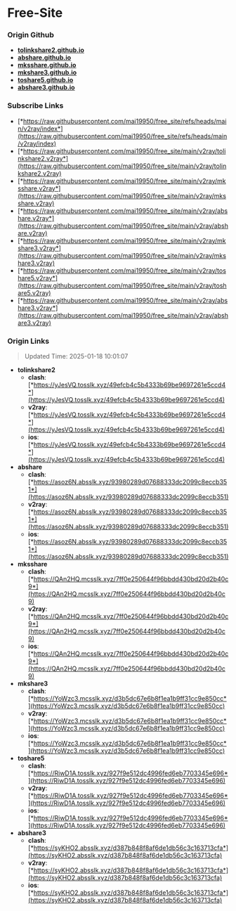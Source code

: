 # Free-Site

### Origin Github

- [**tolinkshare2.github.io**](https://github.com/tolinkshare2/tolinkshare2.github.io)
- [**abshare.github.io**](https://github.com/abshare/abshare.github.io)
- [**mksshare.github.io**](https://github.com/mksshare/mksshare.github.io)
- [**mkshare3.github.io**](https://github.com/mkshare3/mkshare3.github.io)
- [**toshare5.github.io**](https://github.com/toshare5/toshare5.github.io)
- [**abshare3.github.io**](https://github.com/abshare3/abshare3.github.io)

### Subscribe Links

- [*https://raw.githubusercontent.com/mai19950/free_site/refs/heads/main/v2ray/index*](https://raw.githubusercontent.com/mai19950/free_site/refs/heads/main/v2ray/index)
- [*https://raw.githubusercontent.com/mai19950/free_site/main/v2ray/tolinkshare2.v2ray*](https://raw.githubusercontent.com/mai19950/free_site/main/v2ray/tolinkshare2.v2ray)
- [*https://raw.githubusercontent.com/mai19950/free_site/main/v2ray/mksshare.v2ray*](https://raw.githubusercontent.com/mai19950/free_site/main/v2ray/mksshare.v2ray)
- [*https://raw.githubusercontent.com/mai19950/free_site/main/v2ray/abshare.v2ray*](https://raw.githubusercontent.com/mai19950/free_site/main/v2ray/abshare.v2ray)
- [*https://raw.githubusercontent.com/mai19950/free_site/main/v2ray/mkshare3.v2ray*](https://raw.githubusercontent.com/mai19950/free_site/main/v2ray/mkshare3.v2ray)
- [*https://raw.githubusercontent.com/mai19950/free_site/main/v2ray/toshare5.v2ray*](https://raw.githubusercontent.com/mai19950/free_site/main/v2ray/toshare5.v2ray)
- [*https://raw.githubusercontent.com/mai19950/free_site/main/v2ray/abshare3.v2ray*](https://raw.githubusercontent.com/mai19950/free_site/main/v2ray/abshare3.v2ray)

### Origin Links

> Updated Time: 2025-01-18 10:01:07

- **tolinkshare2**
  - **clash**: [*https://yJesVQ.tosslk.xyz/49efcb4c5b4333b69be9697261e5ccd4*](https://yJesVQ.tosslk.xyz/49efcb4c5b4333b69be9697261e5ccd4)
  - **v2ray**: [*https://yJesVQ.tosslk.xyz/49efcb4c5b4333b69be9697261e5ccd4*](https://yJesVQ.tosslk.xyz/49efcb4c5b4333b69be9697261e5ccd4)
  - **ios**: [*https://yJesVQ.tosslk.xyz/49efcb4c5b4333b69be9697261e5ccd4*](https://yJesVQ.tosslk.xyz/49efcb4c5b4333b69be9697261e5ccd4)
- **abshare**
  - **clash**: [*https://asoz6N.absslk.xyz/93980289d07688333dc2099c8eccb351*](https://asoz6N.absslk.xyz/93980289d07688333dc2099c8eccb351)
  - **v2ray**: [*https://asoz6N.absslk.xyz/93980289d07688333dc2099c8eccb351*](https://asoz6N.absslk.xyz/93980289d07688333dc2099c8eccb351)
  - **ios**: [*https://asoz6N.absslk.xyz/93980289d07688333dc2099c8eccb351*](https://asoz6N.absslk.xyz/93980289d07688333dc2099c8eccb351)
- **mksshare**
  - **clash**: [*https://QAn2HQ.mcsslk.xyz/7ff0e250644f96bbdd430bd20d2b40c9*](https://QAn2HQ.mcsslk.xyz/7ff0e250644f96bbdd430bd20d2b40c9)
  - **v2ray**: [*https://QAn2HQ.mcsslk.xyz/7ff0e250644f96bbdd430bd20d2b40c9*](https://QAn2HQ.mcsslk.xyz/7ff0e250644f96bbdd430bd20d2b40c9)
  - **ios**: [*https://QAn2HQ.mcsslk.xyz/7ff0e250644f96bbdd430bd20d2b40c9*](https://QAn2HQ.mcsslk.xyz/7ff0e250644f96bbdd430bd20d2b40c9)
- **mkshare3**
  - **clash**: [*https://YoWzc3.mcsslk.xyz/d3b5dc67e6b8f1ea1b9ff31cc9e850cc*](https://YoWzc3.mcsslk.xyz/d3b5dc67e6b8f1ea1b9ff31cc9e850cc)
  - **v2ray**: [*https://YoWzc3.mcsslk.xyz/d3b5dc67e6b8f1ea1b9ff31cc9e850cc*](https://YoWzc3.mcsslk.xyz/d3b5dc67e6b8f1ea1b9ff31cc9e850cc)
  - **ios**: [*https://YoWzc3.mcsslk.xyz/d3b5dc67e6b8f1ea1b9ff31cc9e850cc*](https://YoWzc3.mcsslk.xyz/d3b5dc67e6b8f1ea1b9ff31cc9e850cc)
- **toshare5**
  - **clash**: [*https://RiwD1A.tosslk.xyz/927f9e512dc4996fed6eb7703345e696*](https://RiwD1A.tosslk.xyz/927f9e512dc4996fed6eb7703345e696)
  - **v2ray**: [*https://RiwD1A.tosslk.xyz/927f9e512dc4996fed6eb7703345e696*](https://RiwD1A.tosslk.xyz/927f9e512dc4996fed6eb7703345e696)
  - **ios**: [*https://RiwD1A.tosslk.xyz/927f9e512dc4996fed6eb7703345e696*](https://RiwD1A.tosslk.xyz/927f9e512dc4996fed6eb7703345e696)
- **abshare3**
  - **clash**: [*https://syKHO2.absslk.xyz/d387b848f8af6de1db56c3c163713cfa*](https://syKHO2.absslk.xyz/d387b848f8af6de1db56c3c163713cfa)
  - **v2ray**: [*https://syKHO2.absslk.xyz/d387b848f8af6de1db56c3c163713cfa*](https://syKHO2.absslk.xyz/d387b848f8af6de1db56c3c163713cfa)
  - **ios**: [*https://syKHO2.absslk.xyz/d387b848f8af6de1db56c3c163713cfa*](https://syKHO2.absslk.xyz/d387b848f8af6de1db56c3c163713cfa)
